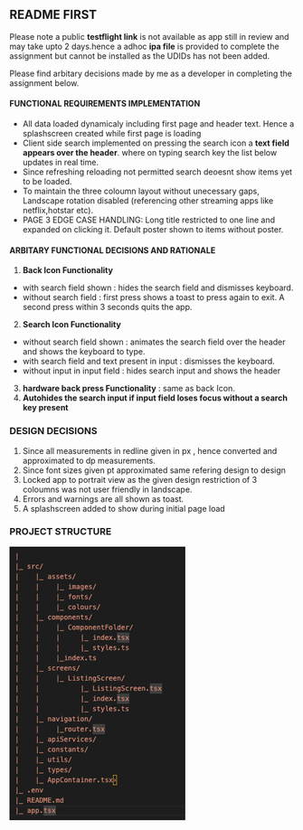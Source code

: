 
## README FIRST

Please note a public **testflight link** is not available as app still in review and may take upto 2 days.hence a adhoc **ipa file** is provided to complete the assignment but cannot be installed as the UDIDs has not been added.

Please find arbitary decisions made by me as a developer in completing the assignment below.




#### FUNCTIONAL REQUIREMENTS IMPLEMENTATION 
- All data loaded dynamicaly including first page and header text. Hence a splashscreen created while first page is loading
- Client side search implemented on pressing the search icon a **text field appears over the header**. where on typing search key the list below updates in real time. 
- Since refreshing reloading not permitted search deoesnt show items yet to be loaded.
- To maintain the three coloumn layout without unecessary gaps, Landscape rotation disabled (referencing other streaming apps like netflix,hotstar etc).
- PAGE 3 EDGE CASE HANDLING: Long title restricted to one line and expanded on clicking it. Default poster shown to items without poster.

#### ARBITARY FUNCTIONAL DECISIONS AND RATIONALE
1. **Back Icon Functionality** 
- with search field shown : hides the search field and dismisses keyboard.
- without search field : first press shows a toast to press again to exit. A second press within 3 seconds quits the app.
2. **Search Icon Functionality** 
- without search field shown : animates the search field over the header and shows the keyboard to type.
- with search field and text present in input : dismisses the keyboard.
- without input in input field : hides search input and shows the header
3. **hardware back press Functionality** : same as back  Icon.
4. **Autohides the search input if input field loses focus without a search key present**
### DESIGN DECISIONS
1. Since all measurements in redline given in px , hence converted and approximated to dp measurements.
2. Since font sizes given pt approximated same refering design to design
3. Locked app to portrait view as the given design restriction of 3 coloumns was not user friendly in landscape.
4. Errors and warnings are all shown as toast.
5. A splashscreen added to show during initial page load
### PROJECT STRUCTURE
![plot](Screenshot.png)

